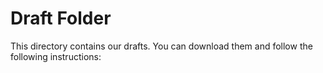 # Draft Folder

This directory contains our drafts. You can download them and follow the following instructions:
